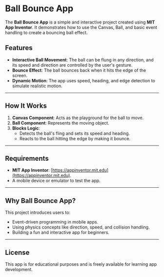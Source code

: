 # Ball Bounce App

The **Ball Bounce App** is a simple and interactive project created using **MIT App Inventor**. It demonstrates how to use the Canvas, Ball, and basic event handling to create a bouncing ball effect.

## Features
- **Interactive Ball Movement**: The ball can be flung in any direction, and its speed and direction are controlled by the user's gesture.
- **Bounce Effect**: The ball bounces back when it hits the edge of the screen.
- **Dynamic Motion**: The app uses speed, heading, and edge detection to simulate realistic motion.

---

## How It Works
1. **Canvas Component**: Acts as the playground for the ball to move.
2. **Ball Component**: Represents the moving object.
3. **Blocks Logic**:
   - Detects the ball's fling and sets its speed and heading.
   - Reacts to the ball hitting the edge by making it bounce.

---

## Requirements
- **MIT App Inventor**: [https://appinventor.mit.edu](https://appinventor.mit.edu).
- A mobile device or emulator to test the app.

---

## Why Ball Bounce App?
This project introduces users to:
- Event-driven programming in mobile apps.
- Using physics concepts like direction, speed, and collision handling.
- Building a fun and interactive app for beginners.

---

## License
This app is for educational purposes and is freely available for learning app development.
